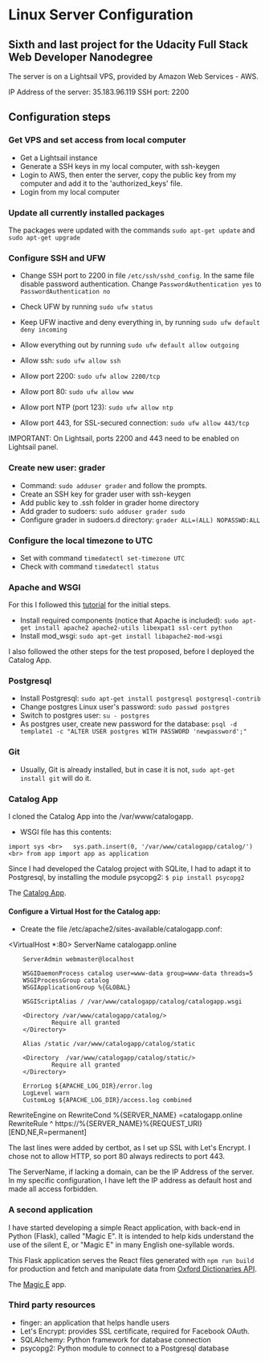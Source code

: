 # Linux Server Configuration
## Sixth and last project for the Udacity Full Stack Web Developer Nanodegree

The server is on a Lightsail VPS, provided by Amazon Web Services - AWS.

IP Address of the server: 35.183.96.119
SSH port: 2200

## Configuration steps

### Get VPS and set access from local computer

 - Get a Lightsail instance
 - Generate a SSH keys in my local computer, with ssh-keygen
 - Login to AWS, then enter the server, copy the public key from my computer and add it to the 'authorized_keys' file.
 - Login from my local computer

### Update all currently installed packages
The packages were updated with the commands `sudo apt-get update` and `sudo apt-get upgrade`

### Configure SSH and UFW
- Change SSH port to 2200 in file `/etc/ssh/sshd_config`. In the same file disable password authentication. Change `PasswordAuthentication yes` to `PasswordAuthentication no`

- Check UFW by running `sudo ufw status`
- Keep UFW inactive and deny everything in, by running `sudo ufw default deny incoming`
- Allow everything out by running `sudo ufw default allow outgoing`
- Allow ssh: `sudo ufw allow ssh`
- Allow port 2200: `sudo ufw allow 2200/tcp`
- Allow port 80: `sudo ufw allow www`
- Allow port NTP (port 123): `sudo ufw allow ntp`
- Allow port 443, for SSL-secured connection: `sudo ufw allow 443/tcp`

IMPORTANT: On Lightsail, ports 2200 and 443 need to be enabled on Lightsail panel.

### Create new user: grader
- Command: `sudo adduser grader` and follow the prompts.
- Create an SSH key for grader user with ssh-keygen
- Add public key to .ssh folder in grader home directory
- Add grader to sudoers: `sudo adduser grader sudo`
- Configure grader in sudoers.d directory: `grader ALL=(ALL) NOPASSWD:ALL`

### Configure the local timezone to UTC

- Set with command `timedatectl set-timezone UTC`
- Check with command `timedatectl status`

### Apache and WSGI

For this I followed this [tutorial](https://devops.profitbricks.com/tutorials/install-and-configure-mod_wsgi-on-ubuntu-1604-1/) for the initial steps.
- Install required components (notice that Apache is included): `sudo apt-get install apache2 apache2-utils libexpat1 ssl-cert python`
- Install mod_wsgi: `sudo apt-get install libapache2-mod-wsgi`

I also followed the other steps for the test proposed, before I deployed the Catalog App.

### Postgresql

- Install Postgresql: `sudo apt-get install postgresql postgresql-contrib`
- Change postgres Linux user's password: `sudo passwd postgres`
- Switch to postgres user: `su - postgres`
- As postgres user, create new password for the database: `psql -d template1 -c "ALTER USER postgres WITH PASSWORD 'newpassword';"`

### Git
- Usually, Git is already installed, but in case it is not, `sudo apt-get install git` will do it.

### Catalog App

I cloned the Catalog App into the /var/www/catalogapp.
- WSGI file has this contents:

``import sys <br>  
sys.path.insert(0, '/var/www/catalogapp/catalog/') <br>
from app import app as application``

Since I had developed the Catalog project with SQLite, I had to adapt it to Postgresql, by installing the module psycopg2: `$ pip install psycopg2`

The [Catalog App](https://catalogapp.online/).

#### Configure a Virtual Host for the Catalog app:

- Create the file /etc/apache2/sites-available/catalogapp.conf:

<VirtualHost \*:80>
	ServerName catalogapp.online

        ServerAdmin webmaster@localhost

        WSGIDaemonProcess catalog user=www-data group=www-data threads=5
        WSGIProcessGroup catalog
        WSGIApplicationGroup %{GLOBAL}

        WSGIScriptAlias / /var/www/catalogapp/catalog/catalogapp.wsgi

        <Directory /var/www/catalogapp/catalog/>
                Require all granted
        </Directory>

        Alias /static /var/www/catalogapp/catalog/static

        <Directory  /var/www/catalogapp/catalog/static/>
                Require all granted
        </Directory>

        ErrorLog ${APACHE_LOG_DIR}/error.log
        LogLevel warn
        CustomLog ${APACHE_LOG_DIR}/access.log combined
RewriteEngine on
RewriteCond %{SERVER_NAME} =catalogapp.online
RewriteRule ^ https://%{SERVER_NAME}%{REQUEST_URI} [END,NE,R=permanent]
</VirtualHost>

The last lines were added by certbot, as I set up SSL with Let's Encrypt. I chose not to allow HTTP, so port 80 always redirects to port 443.

The ServerName, if lacking a domain, can be the IP Address of the server. In my specific configuration, I have left the IP address as default host and made all access forbidden.

### A second application

I have started developing a simple React application, with back-end in Python (Flask), called "Magic E". It is intended to help kids understand the use of the silent E, or "Magic E" in many English one-syllable words.

This Flask application serves the React files generated with `npm run build` for production and fetch and manipulate data from [Oxford Dictionaries API](https://developer.oxforddictionaries.com/).

The [Magic E](https://glalsp.com) app.

### Third party resources
- finger: an application that helps handle users
- Let's Encrypt: provides SSL certificate, required for Facebook OAuth.
- SQLAlchemy: Python framework for database connection
- psycopg2: Python module to connect to a Postgresql database

